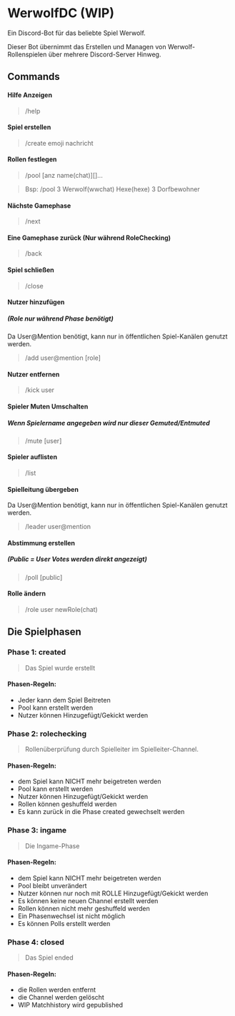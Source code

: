 # WerwolfDC (WIP)
Ein Discord-Bot für das beliebte Spiel Werwolf.

Dieser Bot übernimmt das Erstellen und Managen von Werwolf-Rollenspielen über mehrere Discord-Server Hinweg.

## Commands

#### Hilfe Anzeigen
> /help

#### Spiel erstellen
> /create emoji nachricht

#### Rollen festlegen
> /pool [anz name(chat)][]...

> Bsp: /pool 3 Werwolf(wwchat) Hexe(hexe) 3 Dorfbewohner

#### Nächste Gamephase
> /next

#### Eine Gamephase zurück (Nur während RoleChecking)
> /back

#### Spiel schließen
> /close

#### Nutzer hinzufügen
##### (Role nur während Phase <ingame> benötigt)
Da User@Mention benötigt, kann nur in öffentlichen Spiel-Kanälen genutzt werden.
> /add user@mention [role]

#### Nutzer entfernen
> /kick user

#### Spieler Muten Umschalten
##### Wenn Spielername angegeben wird nur dieser Gemuted/Entmuted
> /mute [user]

#### Spieler auflisten
> /list

#### Spielleitung übergeben
Da User@Mention benötigt, kann nur in öffentlichen Spiel-Kanälen genutzt werden.
> /leader user@mention

#### Abstimmung erstellen
##### (Public = User Votes werden direkt angezeigt)
> /poll [public]

#### Rolle ändern
> /role user newRole(chat)

## Die Spielphasen

### Phase 1: __created__

> Das Spiel wurde erstellt

#### Phasen-Regeln:
- Jeder kann dem Spiel Beitreten
- Pool kann erstellt werden
- Nutzer können Hinzugefügt/Gekickt werden

### Phase 2: __rolechecking__

> Rollenüberprüfung durch Spielleiter im Spielleiter-Channel.

#### Phasen-Regeln:
- dem Spiel kann NICHT mehr beigetreten werden
- Pool kann erstellt werden
- Nutzer können Hinzugefügt/Gekickt werden
- Rollen können geshuffeld werden
- Es kann zurück in die Phase created gewechselt werden

### Phase 3: __ingame__

> Die Ingame-Phase

#### Phasen-Regeln:
- dem Spiel kann NICHT mehr beigetreten werden
- Pool bleibt unverändert
- Nutzer können nur noch mit ROLLE Hinzugefügt/Gekickt werden
- Es können keine neuen Channel erstellt werden
- Rollen können nicht mehr geshuffeld werden
- Ein Phasenwechsel ist nicht möglich
- Es können Polls erstellt werden

### Phase 4: __closed__

> Das Spiel ended

#### Phasen-Regeln:
- die Rollen werden entfernt
- die Channel werden gelöscht
- WIP Matchhistory wird gepublished
